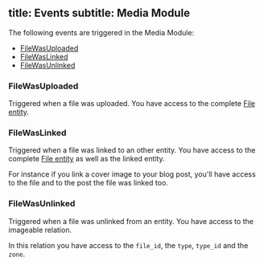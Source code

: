 title: Events
subtitle: Media Module
-------

The following events are triggered in the Media Module:

- [FileWasUploaded](#file-was-uploaded)
- [FileWasLinked](#file-was-linked)
- [FileWasUnlinked](#file-was-unlinked)


### <a name="file-was-uploaded" class="anchor" href="#file-was-uploaded"></a> FileWasUploaded

Triggered when a file was uploaded. You have access to the complete [File entity](https://github.com/AsgardCms/Media/blob/develop/Entities/File.php).

### <a name="file-was-linked" class="anchor" href="#file-was-linked"></a> FileWasLinked

Triggered when a file was linked to an other entity. You have access to the complete [File entity](https://github.com/AsgardCms/Media/blob/develop/Entities/File.php) as well as the linked entity.

For instance if you link a cover image to your blog post, you'll have access to the file and to the post the file was linked too.

### <a name="file-was-unlinked" class="anchor" href="#file-was-unlinked"></a> FileWasUnlinked


Triggered when a file was unlinked from an entity. You have access to the imageable relation.

In this relation you have access to the `file_id`, the `type`, `type_id` and the `zone`.
